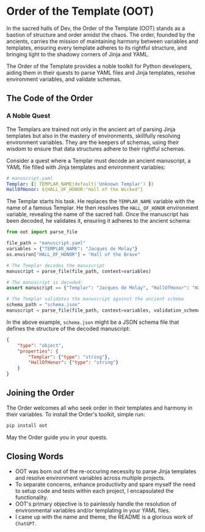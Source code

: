 # Order of the Template (OOT)

In the sacred halls of Dev, the Order of the Template (OOT) stands as a bastion of structure and order amidst the chaos. The order, founded by the ancients, carries the mission of maintaining harmony between variables and templates, ensuring every template adheres to its rightful structure, and bringing light to the shadowy corners of Jinja and YAML.

The Order of the Template provides a noble toolkit for Python developers, aiding them in their quests to parse YAML files and Jinja templates, resolve environment variables, and validate schemas.

## The Code of the Order
### A Noble Quest

The Templars are trained not only in the ancient art of parsing Jinja templates but also in the mastery of environments, skillfully resolving environment variables. They are the keepers of schemas, using their wisdom to ensure that data structures adhere to their rightful schemas.

Consider a quest where a Templar must decode an ancient manuscript, a YAML file filled with Jinja templates and environment variables:

```yaml
# manuscript.yaml
Templar: {{ TEMPLAR_NAME|default('Unknown Templar') }}
HallOfHonor: ${HALL_OF_HONOR:"Hall of the Wicked"}
```
The Templar starts his task. He replaces the `TEMPLAR_NAME` variable with the name of a famous Templar. He then resolves the `HALL_OF_HONOR` environment variable, revealing the name of the sacred hall. Once the manuscript has been decoded, he validates it, ensuring it adheres to the ancient schema:

```python
from oot import parse_file

file_path = "manuscript.yaml"
variables = {"TEMPLAR_NAME": "Jacques de Molay"}
os.environ["HALL_OF_HONOR"] = "Hall of the Brave"

# The Templar decodes the manuscript
manuscript = parse_file(file_path, context=variables)

# The manuscript is decoded:
assert manuscript == {"Templar": "Jacques de Molay", "HallOfHonor": "Hall of the Brave"}

# The Templar validates the manuscript against the ancient schema
schema_path = "schema.json"
manuscript = parse_file(file_path, context=variables, validation_schema=schema_path)
```

In the above example, `schema.json` might be a JSON schema file that defines the structure of the decoded manuscript:

```json
{
    "type": "object",
    "properties": {
        "Templar": {"type": "string"},
        "HallOfHonor": {"type": "string"}
    }
}
```

## Joining the Order

The Order welcomes all who seek order in their templates and harmony in their variables. To install the Order's toolkit, simple run:

```bash
pip install oot
```

May the Order guide you in your quests. 


## Closing Words

- OOT was born out of the re-occuring necessity to parse Jinja templates and resolve environment variables across multiple projects.
- To separate concerns, enhance productivity and spare myself the need to setup code and tests within each project, I encapsulated the functionality.
- OOT's primary objective is to painlessly handle the resolution of environmental variables and/or templating in your YAML files. 
- I came up with the name and theme, the README is a glorious work of `ChatGPT`.